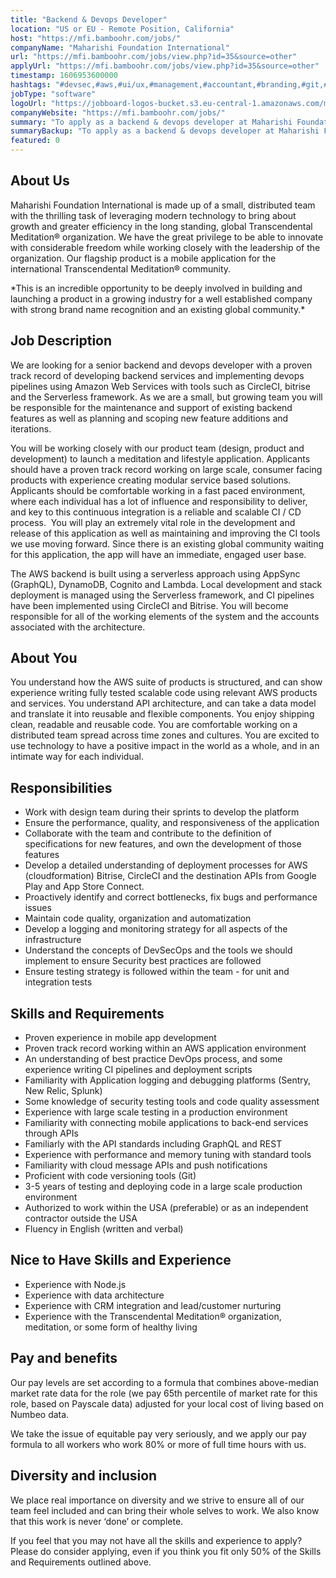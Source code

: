 ```yaml
---
title: "Backend & Devops Developer"
location: "US or EU - Remote Position, California"
host: "https://mfi.bamboohr.com/jobs/"
companyName: "Maharishi Foundation International"
url: "https://mfi.bamboohr.com/jobs/view.php?id=35&source=other"
applyUrl: "https://mfi.bamboohr.com/jobs/view.php?id=35&source=other"
timestamp: 1606953600000
hashtags: "#devsec,#aws,#ui/ux,#management,#accountant,#branding,#git,#dynamodb,#marketing,#translation"
jobType: "software"
logoUrl: "https://jobboard-logos-bucket.s3.eu-central-1.amazonaws.com/maharishi-foundation-international"
companyWebsite: "https://mfi.bamboohr.com/jobs/"
summary: "To apply as a backend & devops developer at Maharishi Foundation International, you preferably need to have 3-5 years of testing and deploying code in a large scale production environment."
summaryBackup: "To apply as a backend & devops developer at Maharishi Foundation International, you preferably need to have some knowledge of: #marketing, #ui/ux, #management."
featured: 0
---
```


## About Us

Maharishi Foundation International is made up of a small, distributed team with the thrilling task of leveraging modern technology to bring about growth and greater efficiency in the long standing, global Transcendental Meditation® organization. We have the great privilege to be able to innovate with considerable freedom while working closely with the leadership of the organization. Our flagship product is a mobile application for the international Transcendental Meditation® community. 

\*This is an incredible opportunity to be deeply involved in building and launching a product in a growing industry for a well established company with strong brand name recognition and an existing global community.\*

## Job Description

We are looking for a senior backend and devops developer with a proven track record of developing backend services and implementing devops pipelines using Amazon Web Services with tools such as CircleCI, bitrise and the Serverless framework. As we are a small, but growing team you will be responsible for the maintenance and support of existing backend features as well as planning and scoping new feature additions and iterations.

You will be working closely with our product team (design, product and development) to launch a meditation and lifestyle application. Applicants should have a proven track record working on large scale, consumer facing products with experience creating modular service based solutions. Applicants should be comfortable working in a fast paced environment, where each individual has a lot of influence and responsibility to deliver, and key to this continuous integration is a reliable and scalable CI / CD process.  You will play an extremely vital role in the development and release of this application as well as maintaining and improving the CI tools we use moving forward. Since there is an existing global community waiting for this application, the app will have an immediate, engaged user base. 

The AWS backend is built using a serverless approach using AppSync (GraphQL), DynamoDB, Cognito and Lambda. Local development and stack deployment is managed using the Serverless framework, and CI pipelines have been implemented using CircleCI and Bitrise. You will become responsible for all of the working elements of the system and the accounts associated with the architecture.

## About You

You understand how the AWS suite of products is structured, and can show experience writing fully tested scalable code using relevant AWS products and services. You understand API architecture, and can take a data model and translate it into reusable and flexible components. You enjoy shipping clean, readable and reusable code. You are comfortable working on a distributed team spread across time zones and cultures. You are excited to use technology to have a positive impact in the world as a whole, and in an intimate way for each individual. 

## Responsibilities

*   Work with design team during their sprints to develop the platform 
*   Ensure the performance, quality, and responsiveness of the application
*   Collaborate with the team and contribute to the definition of specifications for new features, and own the development of those features
*   Develop a detailed understanding of deployment processes for AWS (cloudformation) Bitrise, CircleCI and the destination APIs from Google Play and App Store Connect.
*   Proactively identify and correct bottlenecks, fix bugs and performance issues
*   Maintain code quality, organization and automatization
*   Develop a logging and monitoring strategy for all aspects of the infrastructure
*   Understand the concepts of DevSecOps and the tools we should implement to ensure Security best practices are followed
*   Ensure testing strategy is followed within the team - for unit and integration tests

## Skills and Requirements

*   Proven experience in mobile app development 
*   Proven track record working within an AWS application environment
*   An understanding of best practice DevOps process, and some experience writing CI pipelines and deployment scripts
*   Familiarity with Application logging and debugging platforms (Sentry, New Relic, Splunk)
*   Some knowledge of security testing tools and code quality assessment
*   Experience with large scale testing in a production environment
*   Familiarity with connecting mobile applications to back-end services through APIs
*   Familiarly with the API standards including GraphQL and REST 
*   Experience with performance and memory tuning with standard tools
*   Familiarity with cloud message APIs and push notifications
*   Proficient with code versioning tools (Git)
*   3-5 years of testing and deploying code in a large scale production environment
*   Authorized to work within the USA (preferable) or as an independent contractor outside the USA
*   Fluency in English (written and verbal)

## Nice to Have Skills and Experience

*   Experience with Node.js
*   Experience with data architecture
*   Experience with CRM integration and lead/customer nurturing
*   Experience with the Transcendental Meditation® organization, meditation, or some form of healthy living

## Pay and benefits

Our pay levels are set according to a formula that combines above-median market rate data for the role (we pay 65th percentile of market rate for this role, based on Payscale data) adjusted for your local cost of living based on Numbeo data.

We take the issue of equitable pay very seriously, and we apply our pay formula to all workers who work 80% or more of full time hours with us.

## Diversity and inclusion

We place real importance on diversity and we strive to ensure all of our team feel included and can bring their whole selves to work. We also know that this work is never ‘done’ or complete.

If you feel that you may not have all the skills and experience to apply? Please do consider applying, even if you think you fit only 50% of the Skills and Requirements outlined above.
